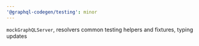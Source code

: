 ```yaml
---
'@graphql-codegen/testing': minor
---
```


`mockGraphQLServer`, resolvers common testing helpers and fixtures, typing updates
